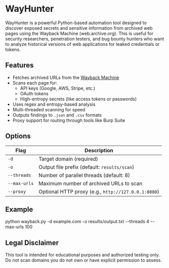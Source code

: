 # WayHunter 
WayHunter is a powerful Python-based automation tool designed to discover exposed secrets and sensitive information from archived web pages using the Wayback Machine (web.archive.org). This is useful for security researchers, penetration testers, and bug bounty hunters who want to analyze historical versions of web applications for leaked credentials or tokens.

##  Features

- Fetches archived URLs from the [Wayback Machine](https://archive.org/web/)
- Scans each page for:
  - API keys (Google, AWS, Stripe, etc.)
  - OAuth tokens
  - High-entropy secrets (like access tokens or passwords)
- Uses regex and entropy-based analysis
- Multi-threaded scanning for speed
- Outputs findings to `.json` and `.csv` formats
- Proxy support for routing through tools like Burp Suite

 ## Options
 
| Flag         | Description                                         |
| ------------ | --------------------------------------------------- |
| `-d`         | Target domain (required)                            |
| `-o`         | Output file prefix (default: `results/scan`)        |
| `--threads`  | Number of parallel threads (default: 8)             |
| `--max-urls` | Maximum number of archived URLs to scan             |
| `--proxy`    | Optional HTTP proxy (e.g., `http://127.0.0.1:8080`) |

 ## Example
 python wayback.py -d example.com -o results/output.txt --threads 4 --max-urls 100

 ## Legal Disclaimer
This tool is intended for educational purposes and authorized testing only. Do not scan domains you do not own or have explicit permission to assess.


